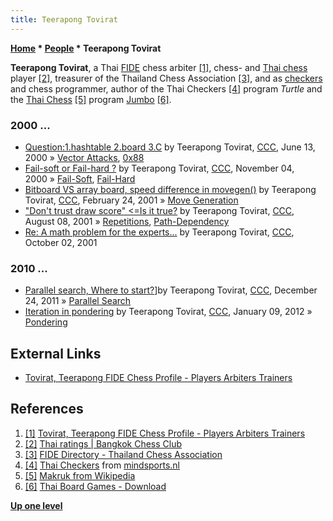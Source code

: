 ```yaml
---
title: Teerapong Tovirat
---
```

**[Home](Home "Home") \* [People](People "People") \* Teerapong Tovirat**


**Teerapong Tovirat**, 
a Thai [FIDE](FIDE "FIDE") chess arbiter <a id="cite-note-1" href="#cite-ref-1">[1]</a>, chess- and [Thai chess](index.php?title=Makruk&action=edit&redlink=1 "Makruk (page does not exist)") player <a id="cite-note-2" href="#cite-ref-2">[2]</a>, treasurer of the Thailand Chess Association <a id="cite-note-3" href="#cite-ref-3">[3]</a>, and as [checkers](Checkers "Checkers") and chess programmer, author of the Thai Checkers <a id="cite-note-4" href="#cite-ref-4">[4]</a> program *Turtle* and the [Thai Chess](index.php?title=Makruk&action=edit&redlink=1 "Makruk (page does not exist)") <a id="cite-note-5" href="#cite-ref-5">[5]</a> program [Jumbo](index.php?title=Jumbo_(Makruk)&action=edit&redlink=1 "Jumbo (Makruk) (page does not exist)") <a id="cite-note-6" href="#cite-ref-6">[6]</a>.



### 2000 ...


* [Question:1.hashtable 2.board 3.C](https://www.stmintz.com/ccc/index.php?id=114311) by Teerapong Tovirat, [CCC](CCC "CCC"), June 13, 2000 » [Vector Attacks](Vector_Attacks "Vector Attacks"), [0x88](0x88 "0x88")
* [Fail-soft or Fail-hard ?](https://www.stmintz.com/ccc/index.php?id=136488) by Teerapong Tovirat, [CCC](CCC "CCC"), November 04, 2000 » [Fail-Soft](Fail-Soft "Fail-Soft"), [Fail-Hard](Fail-Hard "Fail-Hard")
* [Bitboard VS array board, speed difference in movegen()](https://www.stmintz.com/ccc/index.php?id=155677) by Teerapong Tovirat, [CCC](CCC "CCC"), February 24, 2001 » [Move Generation](Move_Generation "Move Generation")
* ["Don't trust draw score" <=Is it true?](https://www.stmintz.com/ccc/index.php?id=182927) by Teerapong Tovirat, [CCC](CCC "CCC"), August 08, 2001 » [Repetitions](Repetitions "Repetitions"), [Path-Dependency](Path-Dependency "Path-Dependency")
* [Re: A math problem for the experts...](https://www.stmintz.com/ccc/index.php?id=191460) by Teerapong Tovirat, [CCC](CCC "CCC"), October 02, 2001


### 2010 ...


* [Parallel search, Where to start?](http://www.talkchess.com/forum/viewtopic.php?t=41575)]by Teerapong Tovirat, [CCC](CCC "CCC"), December 24, 2011 » [Parallel Search](Parallel_Search "Parallel Search")
* [Iteration in pondering](http://www.talkchess.com/forum/viewtopic.php?t=41892) by Teerapong Tovirat, [CCC](CCC "CCC"), January 09, 2012 » [Pondering](Pondering "Pondering")


## External Links


* [Tovirat, Teerapong FIDE Chess Profile - Players Arbiters Trainers](http://ratings.fide.com/card.phtml?event=6200320)


## References


1. <a id="cite-ref-1" href="#cite-note-1">[1]</a> [Tovirat, Teerapong FIDE Chess Profile - Players Arbiters Trainers](http://ratings.fide.com/card.phtml?event=6200320)
2. <a id="cite-ref-2" href="#cite-note-2">[2]</a> [Thai ratings | Bangkok Chess Club](http://bangkokchess.com/chess-ratings/thai-ratings)
3. <a id="cite-ref-3" href="#cite-note-3">[3]</a> [FIDE Directory - Thailand Chess Association](http://www.fide.com/fide/directory.html?task=country&fid=140)
4. <a id="cite-ref-4" href="#cite-note-4">[4]</a> [Thai Checkers](http://mindsports.nl/index.php/on-the-evolution-of-draughts-variants/draughts-variants/500-thai) from [mindsports.nl](http://mindsports.nl/)
5. <a id="cite-ref-5" href="#cite-note-5">[5]</a> [Makruk from Wikipedia](https://en.wikipedia.org/wiki/Makruk)
6. <a id="cite-ref-6" href="#cite-note-6">[6]</a> [Thai Board Games - Download](http://eng.thaibg.com/template.php?CenterFile=dw_all.php&Title=Download)

**[Up one level](People "People")**







 

